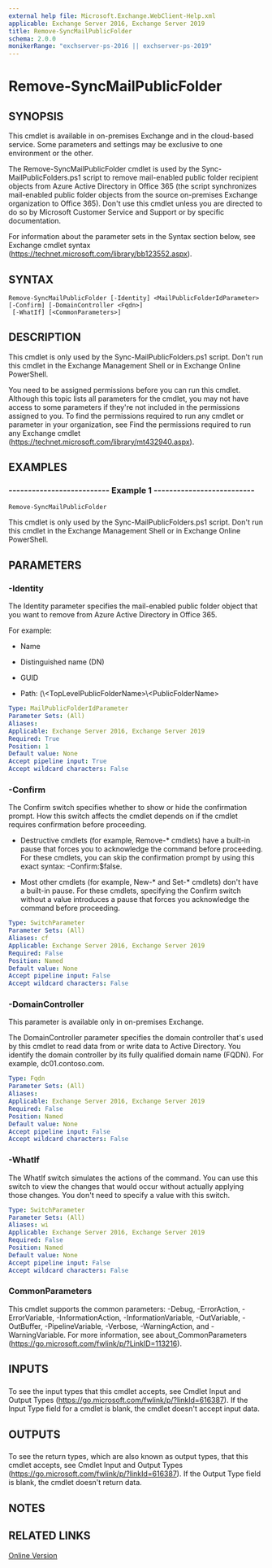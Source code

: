 ```yaml
---
external help file: Microsoft.Exchange.WebClient-Help.xml
applicable: Exchange Server 2016, Exchange Server 2019
title: Remove-SyncMailPublicFolder
schema: 2.0.0
monikerRange: "exchserver-ps-2016 || exchserver-ps-2019"
---
```


# Remove-SyncMailPublicFolder

## SYNOPSIS
This cmdlet is available in on-premises Exchange and in the cloud-based service. Some parameters and settings may be exclusive to one environment or the other.

The Remove-SyncMailPublicFolder cmdlet is used by the Sync-MailPublicFolders.ps1 script to remove mail-enabled public folder recipient objects from Azure Active Directory in Office 365 (the script synchronizes mail-enabled public folder objects from the source on-premises Exchange organization to Office 365). Don't use this cmdlet unless you are directed to do so by Microsoft Customer Service and Support or by specific documentation.

For information about the parameter sets in the Syntax section below, see Exchange cmdlet syntax (https://technet.microsoft.com/library/bb123552.aspx).

## SYNTAX

```
Remove-SyncMailPublicFolder [-Identity] <MailPublicFolderIdParameter> [-Confirm] [-DomainController <Fqdn>]
 [-WhatIf] [<CommonParameters>]
```

## DESCRIPTION
This cmdlet is only used by the Sync-MailPublicFolders.ps1 script. Don't run this cmdlet in the Exchange Management Shell or in Exchange Online PowerShell.

You need to be assigned permissions before you can run this cmdlet. Although this topic lists all parameters for the cmdlet, you may not have access to some parameters if they're not included in the permissions assigned to you. To find the permissions required to run any cmdlet or parameter in your organization, see Find the permissions required to run any Exchange cmdlet (https://technet.microsoft.com/library/mt432940.aspx).

## EXAMPLES

### -------------------------- Example 1 --------------------------
```
Remove-SyncMailPublicFolder
```

This cmdlet is only used by the Sync-MailPublicFolders.ps1 script. Don't run this cmdlet in the Exchange Management Shell or in Exchange Online PowerShell.

## PARAMETERS

### -Identity
The Identity parameter specifies the mail-enabled public folder object that you want to remove from Azure Active Directory in Office 365.

For example:

- Name

- Distinguished name (DN)

- GUID

- Path: (\\\<TopLevelPublicFolderName\>\\\<PublicFolderName\>

```yaml
Type: MailPublicFolderIdParameter
Parameter Sets: (All)
Aliases:
Applicable: Exchange Server 2016, Exchange Server 2019
Required: True
Position: 1
Default value: None
Accept pipeline input: True
Accept wildcard characters: False
```

### -Confirm
The Confirm switch specifies whether to show or hide the confirmation prompt. How this switch affects the cmdlet depends on if the cmdlet requires confirmation before proceeding.

- Destructive cmdlets (for example, Remove-\* cmdlets) have a built-in pause that forces you to acknowledge the command before proceeding. For these cmdlets, you can skip the confirmation prompt by using this exact syntax: -Confirm:$false.

- Most other cmdlets (for example, New-\* and Set-\* cmdlets) don't have a built-in pause. For these cmdlets, specifying the Confirm switch without a value introduces a pause that forces you acknowledge the command before proceeding.

```yaml
Type: SwitchParameter
Parameter Sets: (All)
Aliases: cf
Applicable: Exchange Server 2016, Exchange Server 2019
Required: False
Position: Named
Default value: None
Accept pipeline input: False
Accept wildcard characters: False
```

### -DomainController
This parameter is available only in on-premises Exchange.

The DomainController parameter specifies the domain controller that's used by this cmdlet to read data from or write data to Active Directory. You identify the domain controller by its fully qualified domain name (FQDN). For example, dc01.contoso.com.

```yaml
Type: Fqdn
Parameter Sets: (All)
Aliases:
Applicable: Exchange Server 2016, Exchange Server 2019
Required: False
Position: Named
Default value: None
Accept pipeline input: False
Accept wildcard characters: False
```

### -WhatIf
The WhatIf switch simulates the actions of the command. You can use this switch to view the changes that would occur without actually applying those changes. You don't need to specify a value with this switch.

```yaml
Type: SwitchParameter
Parameter Sets: (All)
Aliases: wi
Applicable: Exchange Server 2016, Exchange Server 2019
Required: False
Position: Named
Default value: None
Accept pipeline input: False
Accept wildcard characters: False
```

### CommonParameters
This cmdlet supports the common parameters: -Debug, -ErrorAction, -ErrorVariable, -InformationAction, -InformationVariable, -OutVariable, -OutBuffer, -PipelineVariable, -Verbose, -WarningAction, and -WarningVariable. For more information, see about_CommonParameters (https://go.microsoft.com/fwlink/p/?LinkID=113216).

## INPUTS

###  
To see the input types that this cmdlet accepts, see Cmdlet Input and Output Types (https://go.microsoft.com/fwlink/p/?linkId=616387). If the Input Type field for a cmdlet is blank, the cmdlet doesn't accept input data.

## OUTPUTS

###  
To see the return types, which are also known as output types, that this cmdlet accepts, see Cmdlet Input and Output Types (https://go.microsoft.com/fwlink/p/?linkId=616387). If the Output Type field is blank, the cmdlet doesn't return data.

## NOTES

## RELATED LINKS

[Online Version](https://technet.microsoft.com/library/76e31311-9aed-4734-9179-80c6f7959e6d.aspx)

